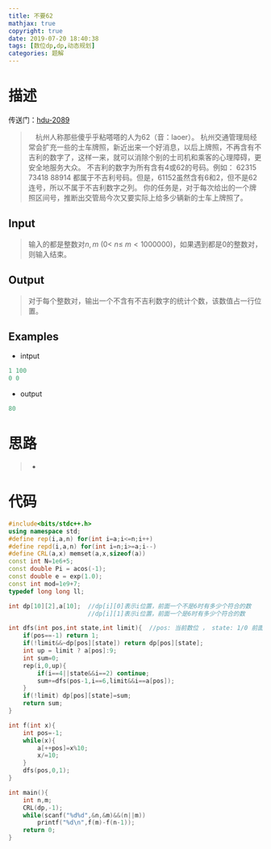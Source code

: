 ```yaml
---
title: 不要62
mathjax: true
copyright: true
date: 2019-07-20 18:40:38
tags: [数位dp,dp,动态规划]
categories: 题解
---
```

# 描述
传送门：[hdu-2089](http://acm.hdu.edu.cn/showproblem.php?pid=2089)

>&emsp;杭州人称那些傻乎乎粘嗒嗒的人为62（音：laoer）。
杭州交通管理局经常会扩充一些的士车牌照，新近出来一个好消息，以后上牌照，不再含有不吉利的数字了，这样一来，就可以消除个别的士司机和乘客的心理障碍，更安全地服务大众。
不吉利的数字为所有含有4或62的号码。例如：
62315 73418 88914
都属于不吉利号码。但是，61152虽然含有6和2，但不是62连号，所以不属于不吉利数字之列。
你的任务是，对于每次给出的一个牌照区间号，推断出交管局今次又要实际上给多少辆新的士车上牌照了。

<!--more-->
## Input
> 输入的都是整数对$n, m\ (0<\ n ≤\ m<1000000)$，如果遇到都是0的整数对，则输入结束。

## Output
> 对于每个整数对，输出一个不含有不吉利数字的统计个数，该数值占一行位置。

## Examples
* intput
```c++
1 100
0 0
```
* output
```c++
80
```

# 思路
>* 

# 代码
```c++
#include<bits/stdc++.h>
using namespace std;
#define rep(i,a,n) for(int i=a;i<=n;i++)
#define repd(i,a,n) for(int i=n;i>=a;i--)
#define CRL(a,x) memset(a,x,sizeof(a))
const int N=1e6+5;
const double Pi = acos(-1);
const double e = exp(1.0);
const int mod=1e9+7;
typedef long long ll;

int dp[10][2],a[10];  //dp[i][0]表示i位置，前面一个不是6时有多少个符合的数 
                      //dp[i][1]表示i位置，前面一个是6时有多少个符合的数

int dfs(int pos,int state,int limit){  //pos: 当前数位 ， state: 1/0 前面一位 是/不是 6， limit: 前一位是否枚举到了最高位
    if(pos==-1) return 1;
    if(!limit&&~dp[pos][state]) return dp[pos][state];
    int up = limit ? a[pos]:9;
    int sum=0;
    rep(i,0,up){
        if(i==4||state&&i==2) continue;
        sum+=dfs(pos-1,i==6,limit&&i==a[pos]);
    }
    if(!limit) dp[pos][state]=sum;
    return sum;
}

int f(int x){
    int pos=-1;
    while(x){
        a[++pos]=x%10;
        x/=10;
    }
    dfs(pos,0,1);
}

int main(){
    int n,m;
    CRL(dp,-1);
    while(scanf("%d%d",&n,&m)&&(n||m))
        printf("%d\n",f(m)-f(n-1));
    return 0;
}
```
